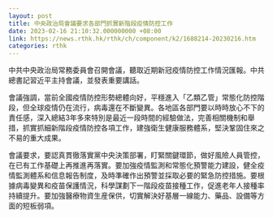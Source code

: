 ```yaml
---
layout: post
title: 中央政治局會議要求各部門抓實新階段疫情防控工作
date: 2023-02-16 21:10:32.000000000 +08:00
link: https://news.rthk.hk/rthk/ch/component/k2/1688214-20230216.htm
categories: rthk
---
```


中共中央政治局常務委員會召開會議，聽取近期新冠疫情防控工作情況匯報。中共總書記習近平主持會議，並發表重要講話。

會議強調，當前全國疫情防控形勢總體向好，平穩進入「乙類乙管」常態化防控階段，但全球疫情仍在流行，病毒還在不斷變異。各地區各部門要以時時放心不下的責任感，深入總結3年多來特別是最近一段時間的經驗做法，完善相關機制和舉措，抓實抓細新階段疫情防控各項工作，建強衛生健康服務體系，堅決鞏固住來之不易的重大成果。

會議要求，要認真貫徹落實黨中央決策部署，盯緊關鍵環節，做好風險人員管控，在已有工作基礎上再推進再落實。要加強疫情監測和常態化預警能力建設，健全疫情監測體系和信息報告制度，及時準確作出預警並採取必要的緊急防控措施。要根據病毒變異和疫苗保護情況，科學謀劃下一階段疫苗接種工作，促進老年人接種率持續提升。要加強醫療物資生産保供，切實解決好基層一線能力、藥品、設備等方面的短板弱項。

